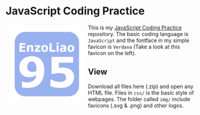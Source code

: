 # JavaScript Coding Practice

<a href = "https://github.com/EnzoLiao95"><img src = "https://raw.githubusercontent.com/EnzoLiao95/js-practice/master/img/favicon.svg" width = 200px height = 200px align = "left" hspace = "10" vspace="6"></a>

This is my [JavaScript Coding Practice](https://github.com/EnzoLiao95/js-practice/) repository. The basic coding language is `JavaScript` and the fontface in my simple favicon is `Verdana` (Take a look at this favicon on the left). 

## View

Download all files here (.zip) and open any HTML file. Files in `css/` is the basic style of webpages. The folder called `img/` include favicons (.svg & .png) and other logos.
